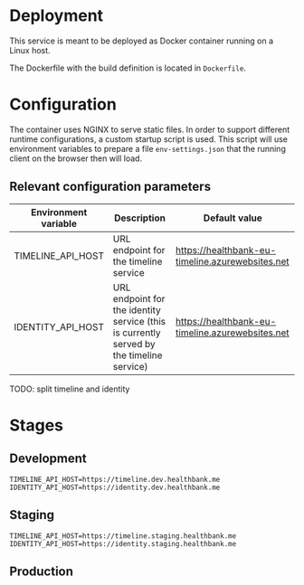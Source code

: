 # Deployment

This service is meant to be deployed as Docker container running on a Linux host.  

The Dockerfile with the build definition is located in `Dockerfile`.

# Configuration

The container uses NGINX to serve static files. In order to support different runtime configurations, a custom startup script is used. This script will use environment variables to prepare a file `env-settings.json` that the running client on the browser then will load.

## Relevant configuration parameters

|Environment variable|Description|Default value|
| --- | --- | --- |
|TIMELINE_API_HOST|URL endpoint for the timeline service|https://healthbank-eu-timeline.azurewebsites.net|
|IDENTITY_API_HOST|URL endpoint for the identity service (this is currently served by the timeline service)|https://healthbank-eu-timeline.azurewebsites.net|

TODO: split timeline and identity

# Stages

## Development

    TIMELINE_API_HOST=https://timeline.dev.healthbank.me
    IDENTITY_API_HOST=https://identity.dev.healthbank.me

## Staging

    TIMELINE_API_HOST=https://timeline.staging.healthbank.me
    IDENTITY_API_HOST=https://identity.staging.healthbank.me

## Production

    
